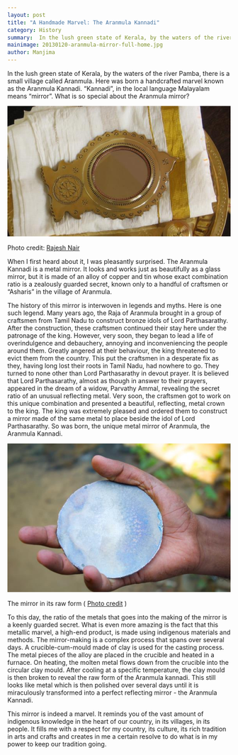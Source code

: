 ```yaml
---
layout: post
title: "A Handmade Marvel: The Aranmula Kannadi"
category: History
summary:  In the lush green state of Kerala, by the waters of the river Pamba, there is a small village called Aranmula. Here was born a handcrafted marvel known as the Aranmula Kannadi. “Kannadi”, in the local language Malayalam means “mirror”. What is so special about the Aranmula mirror?
mainimage: 20130120-aranmula-mirror-full-home.jpg
author: Manjima
---
```


In the lush green state of Kerala, by the waters of the river Pamba, there is a small village called Aranmula. Here was born a handcrafted marvel known as the Aranmula Kannadi. “Kannadi”, in the local language Malayalam means “mirror”. What is so special about the Aranmula mirror?

![Aranmula Kannadi](/contents/full/20130120-aranmula-mirror-full.jpg)

<span class="photo-credit"> Photo credit: <a href="http://www.flickr.com/people/8304369@N06">Rajesh Nair</a></span>

When I first heard about it, I was pleasantly surprised. The Aranmula Kannadi is a metal mirror. It looks and works just as beautifully as a glass mirror, but it is made of an alloy of copper and tin whose exact combination ratio is a zealously guarded secret, known only to a handful of craftsmen or “Asharis” in the village of Aranmula.

The history of this mirror is interwoven in legends and myths. Here is one such  legend. Many years ago, the Raja of Aranmula brought in a group of craftsmen from Tamil Nadu to construct bronze idols of Lord Parthasarathy. After the construction, these craftsmen continued their stay here under the patronage of the king. However, very soon, they began to lead a life of overindulgence and debauchery, annoying and inconveniencing the people around them. Greatly angered at their behaviour, the king threatened to evict them from the country. This put the craftsmen in a desperate fix as they, having long lost their roots in Tamil Nadu, had nowhere to go. They turned to none other than Lord Parthasarathy in devout prayer. It is believed that Lord Parthasarathy, almost as though in answer to their prayers, appeared in the dream of a widow, Parvathy Ammal, revealing the secret ratio of an unusual reflecting metal. Very soon, the craftsmen got to work on this unique combination and presented a beautiful, reflecting, metal crown to the king. The king was extremely pleased and ordered them to construct a mirror made of the same metal to place beside the idol of Lord Parthasarathy. So was born, the unique metal mirror of Aranmula, the Aranmula Kannadi.

![Aranmula Kannadi - in its raw form](/contents/full/20130120-aranmula-mirror-raw.jpg)

<span class="photo-credit">The mirror in its raw form ( <a href="http://commons.wikimedia.org/wiki/User:Captainofhope">Photo credit</a> )</span>

To this day, the ratio of the metals that goes into the making of the mirror is a keenly guarded secret. What is even more amazing is the fact that this metallic marvel, a high-end product, is made using indigenous materials and methods. The mirror-making is a complex process that spans over several days. A crucible-cum-mould made of clay is used for the casting process. The metal pieces of the alloy are placed in the crucible and heated in a furnace. On heating, the molten metal flows down from the crucible into the circular clay mould. After cooling at a specific temperature, the clay mould  is then broken to reveal the raw form of the Aranmula kannadi. This still looks like metal which is then polished over several days until it is miraculously transformed into a perfect reflecting mirror - the Aranmula Kannadi.

This mirror is indeed a marvel. It reminds you of the vast amount of indigenous knowledge in the heart of our country, in its villages, in its people. It fills me with a respect for my country, its culture, its rich tradition in arts and crafts and creates in me a certain resolve to do what is in my power to keep our tradition going.
